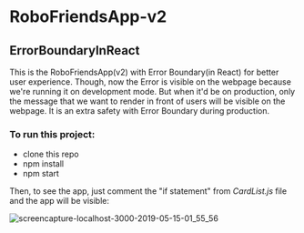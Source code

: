 # RoboFriendsApp-v2
## ErrorBoundaryInReact 

This is the RoboFriendsApp(v2) with Error Boundary(in React) for better user experience. Though, now the Error is visible on the webpage because we're running it on development mode. But when it'd be on production, only the message that we want to render in front of users will be visible on the webpage. It is an extra safety with Error Boundary during production.

### To run this project:
* clone this repo
* npm install
* npm start

Then, to see the app, just comment the "if statement" from *CardList.js* file and the app will be visible:

![screencapture-localhost-3000-2019-05-15-01_55_56](https://user-images.githubusercontent.com/43598622/57731297-29e03700-76bc-11e9-9e0f-8e4ccd37bd9d.jpg)
